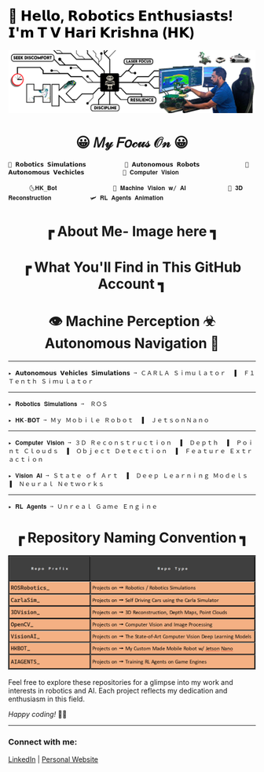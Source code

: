 <h1 style="color: black;">🤖 𝗛𝗲𝗹𝗹𝗼, 𝗥𝗼𝗯𝗼𝘁𝗶𝗰𝘀 𝗘𝗻𝘁𝗵𝘂𝘀𝗶𝗮𝘀𝘁𝘀! 𝗜'𝗺 𝗧 𝗩 𝗛𝗮𝗿𝗶 𝗞𝗿𝗶𝘀𝗵𝗻𝗮 (𝗛𝗞)</h1>

![Alt text for your image](LinedIN_Cover_picture_V4_GitHub.png)

<h1 align="center"> 😀 𝑀𝓎 𝐹𝑜𝒸𝓊𝓈 𝒪𝓃 😀 </h1>
                
    🤖 𝗥𝗼𝗯𝗼𝘁𝗶𝗰𝘀 𝗦𝗶𝗺𝘂𝗹𝗮𝘁𝗶𝗼𝗻𝘀           🚆 𝗔𝘂𝘁𝗼𝗻𝗼𝗺𝗼𝘂𝘀 𝗥𝗼𝗯𝗼𝘁𝘀             🚗 𝗔𝘂𝘁𝗼𝗻𝗼𝗺𝗼𝘂𝘀 𝗩𝗲𝗰𝗵𝗶𝗰𝗹𝗲𝘀           🚧 𝐂𝐨𝐦𝐩𝐮𝐭𝐞𝐫 𝐕𝐢𝐬𝐢𝐨𝐧 
    
          🌜𝐇𝐊_𝐁𝐨𝐭                🧠 𝐌𝐚𝐜𝐡𝐢𝐧𝐞 𝐕𝐢𝐬𝐢𝐨𝐧 𝐰/ 𝐀𝐈            🗾 𝟑𝐃 𝐑𝐞𝐜𝐨𝐧𝐬𝐭𝐫𝐮𝐜𝐭𝐢𝐨𝐧           🛩️ 𝐑𝐋 𝐀𝐠𝐞𝐧𝐭𝐬 𝐀𝐧𝐢𝐦𝐚𝐭𝐢𝐨𝐧




  <h1 align="center">┏ About Me- Image here ┓</h1>

  <h1 align="center">┏ What You'll Find in This GitHub Account ┓</h1>

  <h1 align="center"> 👁️ Machine Perception ☣ Autonomous Navigation 🎢</h1>
  
  ------
    ▸ 𝗔𝘂𝘁𝗼𝗻𝗼𝗺𝗼𝘂𝘀 𝗩𝗲𝗵𝗶𝗰𝗹𝗲𝘀 𝗦𝗶𝗺𝘂𝗹𝗮𝘁𝗶𝗼𝗻𝘀 ➙ ＣＡＲＬＡ Ｓｉｍｕｌａｔｏｒ  ▐  Ｆ１ Ｔｅｎｔｈ Ｓｉｍｕｌａｔｏｒ
  ------
    ▸ 𝐑𝐨𝐛𝐨𝐭𝐢𝐜𝐬 𝐒𝐢𝐦𝐮𝐥𝐚𝐭𝐢𝐨𝐧𝐬 ➙　ＲＯＳ
   
    ▸ 𝐇𝐊-𝐁𝐎𝐓 ➙ Ｍｙ Ｍｏｂｉｌｅ Ｒｏｂｏｔ  ▐  ＪｅｔｓｏｎＮａｎｏ
  ------  
    ▸ 𝐂𝐨𝐦𝐩𝐮𝐭𝐞𝐫 𝐕𝐢𝐬𝐢𝐨𝐧 ➙ ３Ｄ Ｒｅｃｏｎｓｔｒｕｃｔｉｏｎ  ▐  Ｄｅｐｔｈ  ▐  Ｐｏｉｎｔ Ｃｌｏｕｄｓ  ▐  Ｏｂｊｅｃｔ Ｄｅｔｅｃｔｉｏｎ  ▐  Ｆｅａｔｕｒｅ Ｅｘｔｒａｃｔｉｏｎ

    ▸ 𝐕𝐢𝐬𝐢𝐨𝐧 𝐀𝐈 ➙ Ｓｔａｔｅ ｏｆ Ａｒｔ  ▐  Ｄｅｅｐ Ｌｅａｒｎｉｎｇ Ｍｏｄｅｌｓ  ▐  Ｎｅｕｒａｌ Ｎｅｔｗｏｒｋｓ
  ------
    ▸ 𝐑𝐋 𝐀𝐠𝐞𝐧𝐭𝐬 ➙ Ｕｎｒｅａｌ Ｇａｍｅ Ｅｎｇｉｎｅ
 

<h1 align="center">┏ Repository Naming Convention ┓</h1>

![Alt text for your image](hk_repo_naming.png)

Feel free to explore these repositories for a glimpse into my work and interests in robotics and AI. Each project reflects my dedication and enthusiasm in this field.

_Happy coding!_ 🚀🤖

---

### Connect with me:

[LinkedIn](#) | [Personal Website](#)
